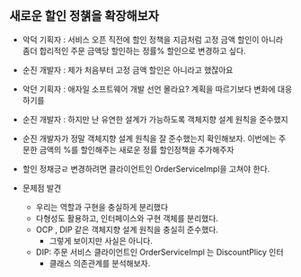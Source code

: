 ## 새로운 할인 정챍을 확장해보자
- 악덕 기획자 : 서비스 오픈 직전에 할인 정책을 지금처럼 고정 금액 할인이 아니라 좀더 합리적인 주문 금액당 할인하는 정률% 할인으로
변경하고 싶다.
- 순진 개발자 : 제가 처음부터 고정 금액 할인은 아니라고 했잖아요
- 악던 기획자 : 애자일 소프트웨어 개발 선언 몰라요? 계획을 따르기보다 변화에 대응하기를
- 순진 개발자 : 하지만 난 유연한 설계가 가능하도록 객체지향 설계 원칙을 준수했지

- 순진 개발자가 정말 객체지향 설계 원칙을 잘 준수했는지 확인해보자. 이번에는 주문한 금액의 %를 할인해주는 새로운 정률 할인정책을 추가해주자

- 할인 정채긍ㄹ 변경하려면 클라이언트인 OrderServiceImpl을 고쳐야 한다.

- 문제점 발견
    - 우리는 역할과 구현을 충실하게 분리했다
    - 다형성도 활용하고, 인터페이스와 구현 객체를 분리했다.
    - OCP , DIP 같은 객체지향 설계 원칙을 충실히 준수했다.
        - 그렇게 보이지만 사실은 아니다.
    - DIP: 주문 서비스 클라이언트인 OrderServiceImpl 는 DiscountPlicy 인터
        - 클래스 의존관계를 분석해보자.